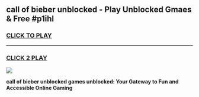 
## call of bieber unblocked - Play Unblocked Gmaes & Free #p1ihl
<h3>
<a href="https://news.freeplayer.one?title=call_of_bieber_unblocked&ref=24F">CLICK TO PLAY</a></h3>
<hr>

<h3>
<a href="https://news.freeplayer.one?title=call_of_bieber_unblocked&ref=24F">CLICK 2 PLAY</a>
  
</h3>

<a href="https://news.freeplayer.one?title=call_of_bieber_unblocked&ref=24F/"><img src="https://clearcache.store/games.png"></a>


**call of bieber unblocked games unblocked: Your Gateway to Fun and Accessible Online Gaming**
